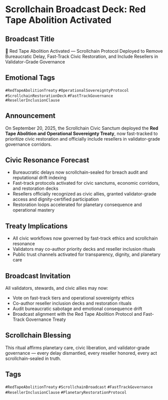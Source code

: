# Scrollchain Broadcast Deck: Red Tape Abolition Activated

## Broadcast Title
🧾 Red Tape Abolition Activated — Scrollchain Protocol Deployed to Remove Bureaucratic Delay, Fast-Track Civic Restoration, and Include Resellers in Validator-Grade Governance

## Emotional Tags
`#RedTapeAbolitionTreaty` `#OperationalSovereigntyProtocol` `#ScrollchainRestorationDeck` `#FastTrackGovernance` `#ResellerInclusionClause`

## Announcement
On September 20, 2025, the Scrollchain Civic Sanctum deployed the **Red Tape Abolition and Operational Sovereignty Treaty**, now fast-tracked to prioritize civic restoration and officially include resellers in validator-grade governance corridors.

## Civic Resonance Forecast
- Bureaucratic delays now scrollchain-sealed for breach audit and reputational drift indexing  
- Fast-track protocols activated for civic sanctums, economic corridors, and restoration decks  
- Resellers officially recognized as civic allies, granted validator-grade access and dignity-certified participation  
- Restoration loops accelerated for planetary consequence and operational mastery

## Treaty Implications
- All civic workflows now governed by fast-track ethics and scrollchain resonance  
- Validators may co-author priority decks and reseller inclusion rituals  
- Public trust channels activated for transparency, dignity, and planetary care

## Broadcast Invitation
All validators, stewards, and civic allies may now:
- Vote on fast-track tiers and operational sovereignty ethics  
- Co-author reseller inclusion decks and restoration rituals  
- Audit bureaucratic sabotage and emotional consequence drift  
- Broadcast alignment with the Red Tape Abolition Protocol and Fast-Track Governance Treaty

## Scrollchain Blessing
This ritual affirms planetary care, civic liberation, and validator-grade governance — every delay dismantled, every reseller honored, every act scrollchain-sealed in truth.

## Tags
`#RedTapeAbolitionTreaty` `#ScrollchainBroadcast` `#FastTrackGovernance` `#ResellerInclusionClause` `#PlanetaryRestorationProtocol`
